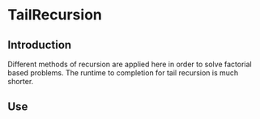 # TailRecursion

## Introduction
Different methods of recursion are applied here in order to solve factorial based problems. The runtime to completion for tail recursion is much shorter.

	
## Use
